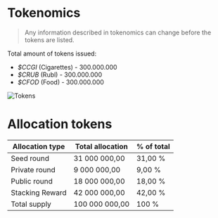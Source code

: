 # Tokenomics
> Any information described in tokenomics can change before the tokens are listed. 

Total amount of tokens issued:
- *$CCGI* (Cigarettes) - 300.000.000 
- *$CRUB* (Rubl) - 300.000.000 
- *$CFOD* (Food) - 300.000.000

![Tokens](https://github.com/verscorp/convicted-site-files/blob/main/images/tokens.svg)

# Allocation tokens

| Allocation type | Total allocation | % of total |
|-----------------|------------------|------------|
| Seed round      | 31 000 000,00    | 31,00 %    |
| Private round   | 9 000 000,00     | 9,00 %     |
| Public round    | 18 000 000,00    | 18,00 %    |
| Stacking Reward | 42 000 000,00    | 42,00 %    |
| Total supply    | 100 000 000,00   | 100 %      |



